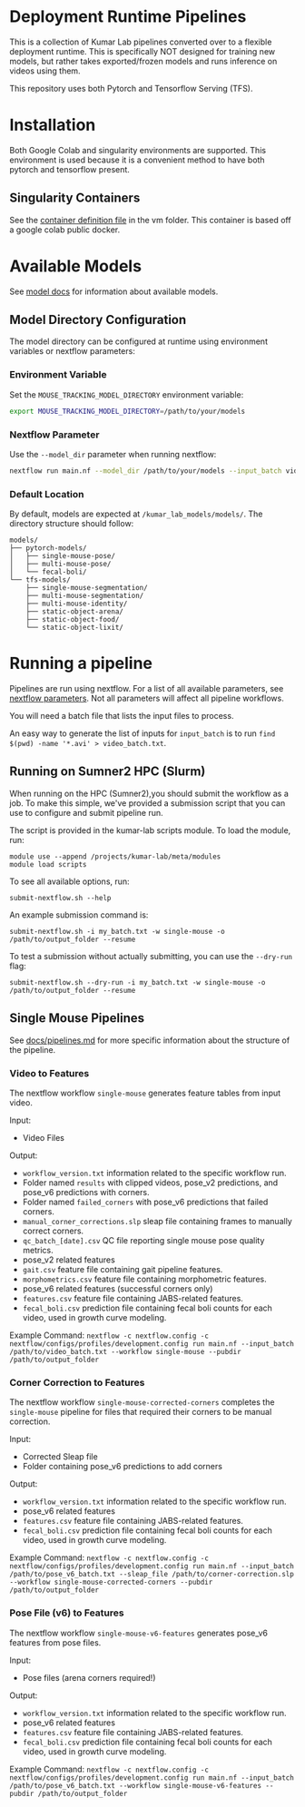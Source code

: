 # Deployment Runtime Pipelines

This is a collection of Kumar Lab pipelines converted over to a flexible deployment runtime.
This is specifically NOT designed for training new models, but rather takes exported/frozen models and runs inference on videos using them.

This repository uses both Pytorch and Tensorflow Serving (TFS).

# Installation

Both Google Colab and singularity environments are supported. This environment is used because it is a convenient method to have both pytorch and tensorflow present.

## Singularity Containers

See the [container definition file](vm/deployment-runtime-RHEL9.def) in the vm folder. This container is based off a google colab public docker.

# Available Models

See [model docs](docs/models.md) for information about available models.

## Model Directory Configuration

The model directory can be configured at runtime using environment variables or nextflow parameters:

### Environment Variable
Set the `MOUSE_TRACKING_MODEL_DIRECTORY` environment variable:
```bash
export MOUSE_TRACKING_MODEL_DIRECTORY=/path/to/your/models
```

### Nextflow Parameter
Use the `--model_dir` parameter when running nextflow:
```bash
nextflow run main.nf --model_dir /path/to/your/models --input_batch video_batch.txt --workflow single-mouse
```

### Default Location
By default, models are expected at `/kumar_lab_models/models/`. The directory structure should follow:
```
models/
├── pytorch-models/
│   ├── single-mouse-pose/
│   ├── multi-mouse-pose/
│   └── fecal-boli/
└── tfs-models/
    ├── single-mouse-segmentation/
    ├── multi-mouse-segmentation/
    ├── multi-mouse-identity/
    ├── static-object-arena/
    ├── static-object-food/
    └── static-object-lixit/
```

# Running a pipeline

Pipelines are run using nextflow. For a list of all available parameters, see [nextflow parameters](nextflow.config). Not all parameters will affect all pipeline workflows.

You will need a batch file that lists the input files to process.

An easy way to generate the list of inputs for `input_batch` is to run 
`find $(pwd) -name '*.avi' > video_batch.txt`.

## Running on Sumner2 HPC (Slurm)

When running on the HPC (Sumner2),you should submit the workflow as a job. To make this 
simple, we've provided a submission script that you can use to configure and submit 
pipeline run.

The script is provided in the kumar-lab scripts module. To load the module, run:
```
module use --append /projects/kumar-lab/meta/modules
module load scripts
```

To see all available options, run:
```
submit-nextflow.sh --help
```

An example submission command is:
```
submit-nextflow.sh -i my_batch.txt -w single-mouse -o /path/to/output_folder --resume
```

To test a submission without actually submitting, you can use the `--dry-run` flag:
```
submit-nextflow.sh --dry-run -i my_batch.txt -w single-mouse -o /path/to/output_folder --resume
```

## Single Mouse Pipelines

See [docs/pipelines.md](docs/pipelines.md) for more specific information about the structure of the pipeline.

### Video to Features

The nextflow workflow `single-mouse` generates feature tables from input video.

Input:
* Video Files

Output:
* `workflow_version.txt` information related to the specific workflow run.
* Folder named `results` with clipped videos, pose_v2 predictions, and pose_v6 predictions with corners.
* Folder named `failed_corners` with pose_v6 predictions that failed corners.
* `manual_corner_corrections.slp` sleap file containing frames to manually correct corners.
* `qc_batch_[date].csv` QC file reporting single mouse pose quality metrics.
* pose_v2 related features
 * `gait.csv` feature file containing gait pipeline features.
 * `morphometrics.csv` feature file containing morphometric features.
* pose_v6 related features (successful corners only)
 * `features.csv` feature file containing JABS-related features.
 * `fecal_boli.csv` prediction file containing fecal boli counts for each video, used in growth curve modeling.

Example Command:
`nextflow -c nextflow.config -c nextflow/configs/profiles/development.config run main.nf --input_batch /path/to/video_batch.txt --workflow single-mouse --pubdir /path/to/output_folder`

### Corner Correction to Features

The nextflow workflow `single-mouse-corrected-corners` completes the `single-mouse` pipeline for files that required their corners to be manual correction.

Input:
* Corrected Sleap file
* Folder containing pose_v6 predictions to add corners

Output:
* `workflow_version.txt` information related to the specific workflow run.
* pose_v6 related features
 * `features.csv` feature file containing JABS-related features.
 * `fecal_boli.csv` prediction file containing fecal boli counts for each video, used in growth curve modeling.

Example Command:
`nextflow -c nextflow.config -c nextflow/configs/profiles/development.config run main.nf --input_batch /path/to/pose_v6_batch.txt --sleap_file /path/to/corner-correction.slp --workflow single-mouse-corrected-corners --pubdir /path/to/output_folder`

### Pose File (v6) to Features

The nextflow workflow `single-mouse-v6-features` generates pose_v6 features from pose files.

Input:
* Pose files (arena corners required!)

Output:
* `workflow_version.txt` information related to the specific workflow run.
* pose_v6 related features
 * `features.csv` feature file containing JABS-related features.
 * `fecal_boli.csv` prediction file containing fecal boli counts for each video, used in growth curve modeling.

Example Command:
`nextflow -c nextflow.config -c nextflow/configs/profiles/development.config run main.nf --input_batch /path/to/pose_v6_batch.txt --workflow single-mouse-v6-features --pubdir /path/to/output_folder`
